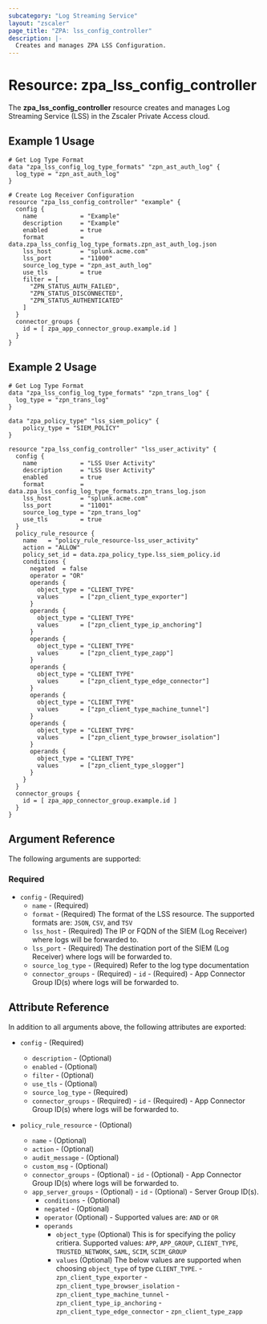```yaml
---
subcategory: "Log Streaming Service"
layout: "zscaler"
page_title: "ZPA: lss_config_controller"
description: |-
  Creates and manages ZPA LSS Configuration.
---
```


# Resource: zpa_lss_config_controller

The **zpa_lss_config_controller** resource creates and manages Log Streaming Service (LSS) in the Zscaler Private Access cloud.

## Example 1 Usage

```hcl
# Get Log Type Format
data "zpa_lss_config_log_type_formats" "zpn_ast_auth_log" {
  log_type = "zpn_ast_auth_log"
}

# Create Log Receiver Configuration
resource "zpa_lss_config_controller" "example" {
  config {
    name            = "Example"
    description     = "Example"
    enabled         = true
    format          = data.zpa_lss_config_log_type_formats.zpn_ast_auth_log.json
    lss_host        = "splunk.acme.com"
    lss_port        = "11000"
    source_log_type = "zpn_ast_auth_log"
    use_tls         = true
    filter = [
      "ZPN_STATUS_AUTH_FAILED",
      "ZPN_STATUS_DISCONNECTED",
      "ZPN_STATUS_AUTHENTICATED"
    ]
  }
  connector_groups {
    id = [ zpa_app_connector_group.example.id ]
  }
}
```

## Example 2 Usage

```hcl
# Get Log Type Format
data "zpa_lss_config_log_type_formats" "zpn_trans_log" {
  log_type = "zpn_trans_log"
}

data "zpa_policy_type" "lss_siem_policy" {
    policy_type = "SIEM_POLICY"
}

resource "zpa_lss_config_controller" "lss_user_activity" {
  config {
    name            = "LSS User Activity"
    description     = "LSS User Activity"
    enabled         = true
    format          = data.zpa_lss_config_log_type_formats.zpn_trans_log.json
    lss_host        = "splunk.acme.com"
    lss_port        = "11001"
    source_log_type = "zpn_trans_log"
    use_tls         = true
  }
  policy_rule_resource {
    name   = "policy_rule_resource-lss_user_activity"
    action = "ALLOW"
    policy_set_id = data.zpa_policy_type.lss_siem_policy.id
    conditions {
      negated  = false
      operator = "OR"
      operands {
        object_type = "CLIENT_TYPE"
        values      = ["zpn_client_type_exporter"]
      }
      operands {
        object_type = "CLIENT_TYPE"
        values      = ["zpn_client_type_ip_anchoring"]
      }
      operands {
        object_type = "CLIENT_TYPE"
        values      = ["zpn_client_type_zapp"]
      }
      operands {
        object_type = "CLIENT_TYPE"
        values      = ["zpn_client_type_edge_connector"]
      }
      operands {
        object_type = "CLIENT_TYPE"
        values      = ["zpn_client_type_machine_tunnel"]
      }
      operands {
        object_type = "CLIENT_TYPE"
        values      = ["zpn_client_type_browser_isolation"]
      }
      operands {
        object_type = "CLIENT_TYPE"
        values      = ["zpn_client_type_slogger"]
      }
    }
  }
  connector_groups {
    id = [ zpa_app_connector_group.example.id ]
  }
}
```

## Argument Reference

The following arguments are supported:

### Required

* `config` - (Required)
  * `name` - (Required)
  * `format` - (Required) The format of the LSS resource. The supported formats are: `JSON`, `CSV`, and `TSV`
  * `lss_host` - (Required) The IP or FQDN of the SIEM (Log Receiver) where logs will be forwarded to.
  * `lss_port` - (Required) The destination port of the SIEM (Log Receiver) where logs will be forwarded to.
  * `source_log_type` - (Required) Refer to the log type documentation
  * `connector_groups` - (Required)
        - `id` - (Required) - App Connector Group ID(s) where logs will be forwarded to.

## Attribute Reference

In addition to all arguments above, the following attributes are exported:

* `config` - (Required)
  * `description` - (Optional)
  * `enabled` - (Optional)
  * `filter` - (Optional)
  * `use_tls` - (Optional)
  * `source_log_type` - (Required)
  * `connector_groups` - (Required)
        - `id` - (Required) - App Connector Group ID(s) where logs will be forwarded to.

* `policy_rule_resource` - (Optional)
  * `name` - (Optional)
  * `action` - (Optional)
  * `audit_message` - (Optional)
  * `custom_msg` - (Optional)
  * `connector_groups` - (Optional)
        - `id` - (Optional) - App Connector Group ID(s) where logs will be forwarded to.
  * `app_server_groups` - (Optional)
        - `id` - (Optional) - Server Group ID(s).
    * `conditions` - (Optional)
    * `negated` - (Optional)
    * `operator` (Optional) - Supported values are: `AND` or `OR`
    * `operands`
      * `object_type` (Optional) This is for specifying the policy critiera. Supported values: `APP`, `APP_GROUP`, `CLIENT_TYPE`, `TRUSTED_NETWORK`, `SAML`, `SCIM`, `SCIM_GROUP`
      * `values` (Optional) The below values are supported when choosing `object_type` of type `CLIENT_TYPE`.
            - `zpn_client_type_exporter`
            - `zpn_client_type_browser_isolation`
            - `zpn_client_type_machine_tunnel`
            - `zpn_client_type_ip_anchoring`
            - `zpn_client_type_edge_connector`
            - `zpn_client_type_zapp`
